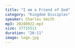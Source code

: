 ```yaml
---
title: "I am a Friend of God"
category: "Kingdom Disciples"
speaker: Charles Smith
mp3: 20240922.mp3
size: 37715511
duration: "26:11"
image: logo.jpg
---
```

